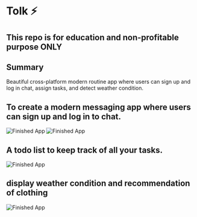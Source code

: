 
# Tolk ⚡️

## This repo is for education and non-profitable purpose ONLY

## Summary
Beautiful cross-platform modern routine app where users can sign up and log in chat, assign tasks, and detect weather condition.

## To create a modern messaging app where users can sign up and log in to chat.
![Finished App](https://github.com/jhuilin/storage/blob/master/jh.gif)
![Finished App](https://github.com/jhuilin/storage/blob/master/john.gif)


## A todo list to keep track of all your tasks.

![Finished App](https://github.com/jhuilin/storage/blob/master/todo.gif)

## display weather condition and recommendation of clothing
![Finished App](https://github.com/londonappbrewery/Images/blob/master/clima-demo.gif)
